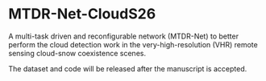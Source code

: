 # MTDR-Net-CloudS26
A multi-task driven and reconfigurable network (MTDR-Net) to better perform the cloud detection work in the very-high-resolution (VHR) remote sensing cloud-snow coexistence scenes.

The dataset and code will be released after the manuscript is accepted.
